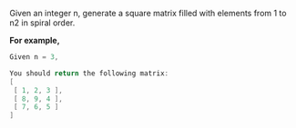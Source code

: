 Given an integer n, generate a square matrix filled with elements from 1 to n2 in spiral order.

**For example,**
```java
Given n = 3,

You should return the following matrix:
[
 [ 1, 2, 3 ],
 [ 8, 9, 4 ],
 [ 7, 6, 5 ]
]
```